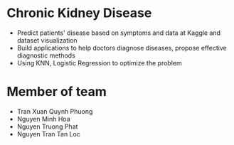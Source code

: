 # Chronic Kidney Disease
- Predict patients' disease based on symptoms and data at Kaggle and dataset visualization  
- Build applications to help doctors diagnose diseases, propose effective diagnostic methods
-  Using KNN, Logistic Regression to optimize the problem
# Member of team
- Tran Xuan Quynh Phuong
- Nguyen Minh Hoa
- Nguyen Truong Phat
- Nguyen Tran Tan Loc
